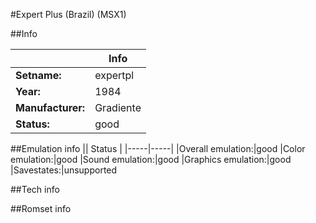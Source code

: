 #Expert Plus (Brazil) (MSX1)

##Info

||Info|
|-----|-----|
|**Setname:**|expertpl
|**Year:**|1984
|**Manufacturer:**|Gradiente
|**Status:**|good

##Emulation info
|| Status |
|-----|-----|
|Overall emulation:|good
|Color emulation:|good
|Sound emulation:|good
|Graphics emulation:|good
|Savestates:|unsupported

##Tech info

##Romset info

<!--- START OF EDITED COMMENT DO NOT TOUCH TEXT ABOVE-->
